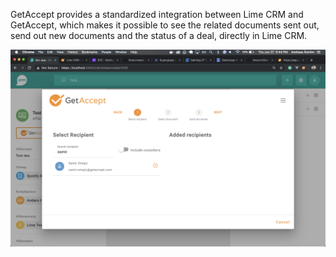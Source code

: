 GetAccept provides a standardized integration between Lime CRM and GetAccept, which makes it possible to see the related documents sent out, send out new documents and the status of a deal, directly in Lime CRM.

![Screenshot](images/lime.png)
